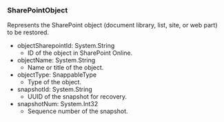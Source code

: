 ### SharePointObject
Represents the SharePoint object (document library, list, site, or web part) to be restored.

- objectSharepointId: System.String
  - ID of the object in SharePoint Online.
- objectName: System.String
  - Name or title of the object.
- objectType: SnappableType
  - Type of the object.
- snapshotId: System.String
  - UUID of the snapshot for recovery.
- snapshotNum: System.Int32
  - Sequence number of the snapshot.
